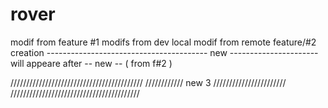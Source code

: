 # rover
modif from feature #1
modifs from dev local
modif from remote
feature/#2 creation
---------------------------------------- new ----------------------
will appeare after -- new -- ( from f#2 )



//////////////////////////////////////////
//////////// new 3 ///////////////////////
/////////////////////////////////////////
